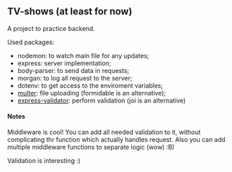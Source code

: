## TV-shows (at least for now)

A project to practice backend. 


Used packages:
 - nodemon: to watch main file for any updates;
 - express: server implementation;
 - body-parser: to send data in requests;
 - morgan: to log all request to the server;
 - dotenv: to get access to the enviroment variables;
 - [multer](https://www.npmjs.com/package/multer): file uploading (formidable is an alternative);
 - [express-validator](https://www.npmjs.com/package/express-validator): perform validation (joi is an alternative)



#### Notes
Middleware is cool! You can add all needed validation to it, without complicating thr function which actually handles request. Also you can add multiple middleware functions to separate logic (wow) :B)  

Validation is interesting :)
